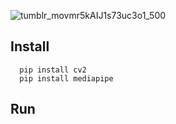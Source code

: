 ![tumblr_movmr5kAIJ1s73uc3o1_500](https://user-images.githubusercontent.com/72007284/155532445-3e541000-2a30-4e22-b8ea-f30e4fbfd8a2.gif)
## Install 
```
  pip install cv2
  pip install mediapipe
```
## Run
```
